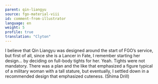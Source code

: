 ```yaml
---
parent: qin-liangyu
source: fgo-material-viii
id: comment-from-illustrator
language: en
weight: 5
profile: true
translation: "Clyton"
---
```


I believe that Qin Liangyu was designed around the start of FGO’s service, but first of all, since she is a Lancer in Fate, I remember starting her design… by deciding on full-body tights for her. Yeah. Tights were not mandatory. There was a plan and the like that emphasized a figure typical of a military woman with a tall stature, but eventually, I settled down in a recommended design that emphasized cuteness. (Shima Drill)

